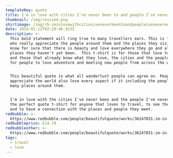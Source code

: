 ```yaml
---
templateKey: quote
title: I'm in love with cities I've never been to and people I've never met
thumbnail: /img/resized.png
shirtimage: /img/rb-iminlovewithcitiesiveneverbeentoandpeopleivenevermet.jpg
date: 2019-01-12T02:29:46.923Z
description: >-
  This bold statement will ring true to many travellers ears. This is for people
  who really appreciate the people around them and the places they visit yet
  know for sure that there is beauty and love everywhere they go and all the
  places they haven't yet been.  This t-shirt is for those that love to travel
  and those that already know what they love, the cities and the people. Ideal
  for people to love adventure and meeting new people from across the world.


  This beautiful quote is what all wanderlust people can agree on. People that
  appreciate the world also love every aspect if it including the people and the
  many places around them.


  I'm in love with the cities I've never been and the people I've never met is
  the perfect quote t-shirt for anyone that loves to travel, to see the world
  and to have a connection with the places and people they meet.
redbubble: >-
  https://www.redbubble.com/people/beautifulquote/works/36247831-im-in-love-with-the-cities-ive-never-been-and-the-people-ive-never-met?asc=u&p=t-shirt
redbubbleprice: £14.79
redbubbleother: >-
  https://www.redbubble.com/people/beautifulquote/works/36247831-im-in-love-with-the-cities-ive-never-been-and-the-people-ive-never-met?asc=u&modal=%2Fboom%2Fb%2FavailableProducts%2F36247831&p=t-shirt
tags:
  - travel
  - love
---
```


